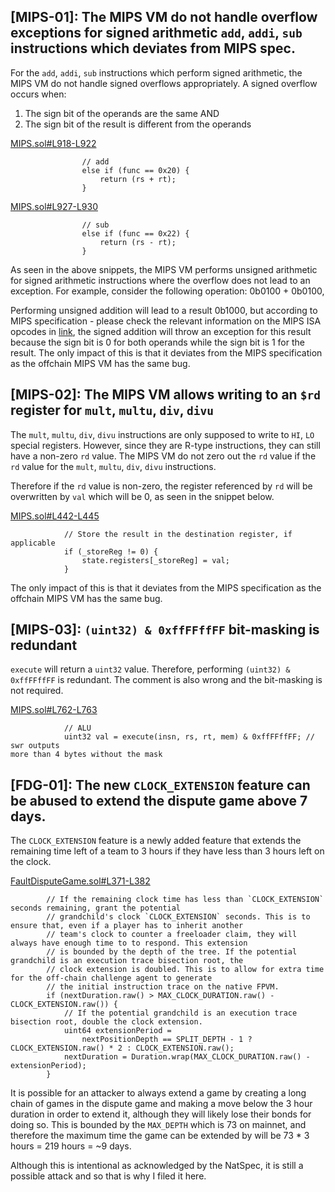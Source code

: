 ## [MIPS-01]: The MIPS VM do not handle overflow exceptions for signed arithmetic `add`, `addi`, `sub` instructions which deviates from MIPS spec.

For the `add`, `addi`, `sub` instructions which perform signed arithmetic, the MIPS  VM do not handle signed overflows appropriately. A signed overflow occurs when:

1) The sign bit of the operands are the same AND
2) The sign bit of the result is different from the operands

[MIPS.sol#L918-L922](https://github.com/code-423n4/2024-07-optimism/blob/main/packages/contracts-bedrock/src/cannon/MIPS.sol#L918-L922)
```solidity
                // add
                else if (func == 0x20) {
                    return (rs + rt);
                }
```
[MIPS.sol#L927-L930](https://github.com/code-423n4/2024-07-optimism/blob/main/packages/contracts-bedrock/src/cannon/MIPS.sol#L927-L930)
```solidity
                // sub
                else if (func == 0x22) {
                    return (rs - rt);
                }
```
As seen in the above snippets, the MIPS VM performs unsigned arithmetic for signed arithmetic instructions where the overflow does not lead to an exception. For example, consider the following operation: 0b0100 + 0b0100,

Performing unsigned addition will lead to a result 0b1000, but according to MIPS specification - please check the relevant information on the MIPS ISA opcodes in [link](https://www.cs.cmu.edu/afs/cs/academic/class/15740-f97/public/doc/mips-isa.pdf), the signed addition will throw an exception for this result because the sign bit is 0 for both operands while the sign bit is 1 for the result. The only impact of this is that it deviates from the MIPS specification as the offchain MIPS VM has the same bug. 

## [MIPS-02]: The MIPS VM allows writing to an `$rd` register for `mult`, `multu`, `div`, `divu`

The `mult`, `multu`, `div`, `divu` instructions are only supposed to write to `HI`, `LO` special registers. However, since they are R-type instructions, they can still have a non-zero `rd` value. The MIPS VM do not zero out the `rd` value if the `rd` value for the `mult`, `multu`, `div`, `divu` instructions.

Therefore if the `rd` value is non-zero, the register referenced by `rd` will be overwritten by `val` which will be 0, as seen in the snippet below.

[MIPS.sol#L442-L445](https://github.com/code-423n4/2024-07-optimism/blob/main/packages/contracts-bedrock/src/cannon/MIPS.sol#L442-L445)
```solidity
            // Store the result in the destination register, if applicable
            if (_storeReg != 0) {
                state.registers[_storeReg] = val;
            }
```

The only impact of this is that it deviates from the MIPS specification as the offchain MIPS VM has the same bug. 

## [MIPS-03]: `(uint32) & 0xffFFffFF` bit-masking is redundant

`execute` will return a `uint32` value. Therefore, performing `(uint32) & 0xffFFffFF` is redundant. The comment is also wrong and the bit-masking is not required.

[MIPS.sol#L762-L763](https://github.com/code-423n4/2024-07-optimism/blob/main/packages/contracts-bedrock/src/cannon/MIPS.sol#L762-L763)
```solidity
            // ALU
            uint32 val = execute(insn, rs, rt, mem) & 0xffFFffFF; // swr outputs 
more than 4 bytes without the mask 
```
## [FDG-01]: The new `CLOCK_EXTENSION` feature can be abused to extend the dispute game above 7 days.

The `CLOCK_EXTENSION` feature is a newly added feature that extends the remaining time left of a team to 3 hours if they have less than 3 hours left on the clock. 

[FaultDisputeGame.sol#L371-L382](https://github.com/code-423n4/2024-07-optimism/blob/main/packages/contracts-bedrock/src/dispute/FaultDisputeGame.sol#L371-L382)
```solidity
        // If the remaining clock time has less than `CLOCK_EXTENSION` seconds remaining, grant the potential
        // grandchild's clock `CLOCK_EXTENSION` seconds. This is to ensure that, even if a player has to inherit another
        // team's clock to counter a freeloader claim, they will always have enough time to to respond. This extension
        // is bounded by the depth of the tree. If the potential grandchild is an execution trace bisection root, the
        // clock extension is doubled. This is to allow for extra time for the off-chain challenge agent to generate
        // the initial instruction trace on the native FPVM.
        if (nextDuration.raw() > MAX_CLOCK_DURATION.raw() - CLOCK_EXTENSION.raw()) {
            // If the potential grandchild is an execution trace bisection root, double the clock extension.
            uint64 extensionPeriod =
                nextPositionDepth == SPLIT_DEPTH - 1 ? CLOCK_EXTENSION.raw() * 2 : CLOCK_EXTENSION.raw();
            nextDuration = Duration.wrap(MAX_CLOCK_DURATION.raw() - extensionPeriod);
        }
```
It is possible for an attacker to always extend a game by creating a long chain of games in the dispute game and making a move below the 3 hour duration in order to extend it, although they will likely lose their bonds for doing so. This is bounded by the `MAX_DEPTH` which is 73 on mainnet, and therefore the maximum time the game can be extended by will be 73 * 3 hours = 219 hours = ~9 days.

Although this is intentional as acknowledged by the NatSpec, it is still a possible attack and so that is why I filed it here.
